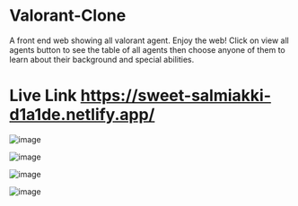 # Valorant-Clone

A front end web showing all valorant agent. Enjoy the web!
Click on view all agents button to see the table of all agents then choose anyone of them to learn about their background and special abilities.

# Live Link https://sweet-salmiakki-d1a1de.netlify.app/

![image](https://user-images.githubusercontent.com/112871361/220972901-bb13de47-ecde-411f-a7f4-c9ae4155e083.png)

![image](https://user-images.githubusercontent.com/112871361/220973015-7f4ba3cf-199f-4c60-a259-4bd8209aee03.png)

![image](https://user-images.githubusercontent.com/112871361/220973132-f44e2bd7-5705-4d72-b33e-46c870acf958.png)

![image](https://user-images.githubusercontent.com/112871361/220973459-e6482dc1-fceb-47d1-907a-4c209174e1fd.png)

